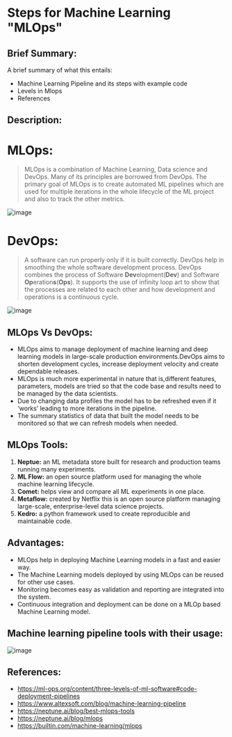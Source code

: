 <h1 align="left">Steps for Machine Learning "MLOps"</h1>


## Brief Summary:
A brief summary of what this entails:

* Machine Learning Pipeline and its steps with example code
* Levels in Mlops
* References

## Description:
# **MLOps:**
> MLOps is a combination of Machine Learning, Data science and DevOps. Many of its principles are borrowed from DevOps. The primary goal of MLOps is to create automated ML pipelines which are used for multiple iterations in the whole lifecycle of the ML project and also to track the other metrics.

<img align = center>![image](https://user-images.githubusercontent.com/66793093/139496786-8bccd41c-7a14-4f9a-860f-60272a2c04c3.png)</img>

# **DevOps:**
>A software can run properly only if it is built correctly. DevOps help in smoothing the whole software development process. DevOps combines the process of Software **Dev**elopment(**Dev**) and Software **Op**eration**s**(**Ops**).
It supports the use of infinity loop art to show that the processes are related to each other and how development and operations is a continuous cycle.

<img align = center>![image](https://user-images.githubusercontent.com/66793093/139497085-8873280c-dfd1-422c-9fd5-5877b6c4fad8.png)</img>

## **MLOps Vs DevOps:**

* MLOps aims to manage deployment of machine learning and deep learning models in large-scale production environments.DevOps aims to shorten development cycles, increase deployment velocity and create dependable releases.
* MLOps is much more experimental in nature that is,different features, parameters, models are tried so that the code base and results need to be managed by the data scientists.
* Due to changing data profiles the model has to be refreshed even if it ‘works’ leading to more iterations in the pipeline.
* The summary statistics of data that built the model needs to be monitored so that we can refresh models when needed.

## **MLOps Tools:**

1. **Neptue:** an ML metadata store built for research and production teams running many experiments.
2. **ML Flow:** an open source platform used for managing the whole machine learning lifecycle.
3. **Comet:** helps view and compare all ML experiments in one place.
4. **Metaflow:** created by Netflix this is an open source platform managing large-scale, enterprise-level data science projects.
5. **Kedro:** a python framework used to create reproducible and maintainable code. 

## **Advantages:**

* MLOps help in deploying Machine Learning models in a fast and easier way. 
* The Machine Learning models deployed by using MLOps can be reused for other use cases.
* Monitoring becomes easy as validation and reporting are integrated into the system.
* Continuous integration and deployment can be done on a MLOp based Machine Learning model.

## **Machine learning pipeline tools with their usage:**

![image](https://user-images.githubusercontent.com/66793093/140606824-3a6bfe11-06b3-41fb-9461-d429ff509a60.png)

## **References:**

* https://ml-ops.org/content/three-levels-of-ml-software#code-deployment-pipelines
* https://www.altexsoft.com/blog/machine-learning-pipeline
* https://neptune.ai/blog/best-mlops-tools
* https://neptune.ai/blog/mlops
* https://builtin.com/machine-learning/mlops

